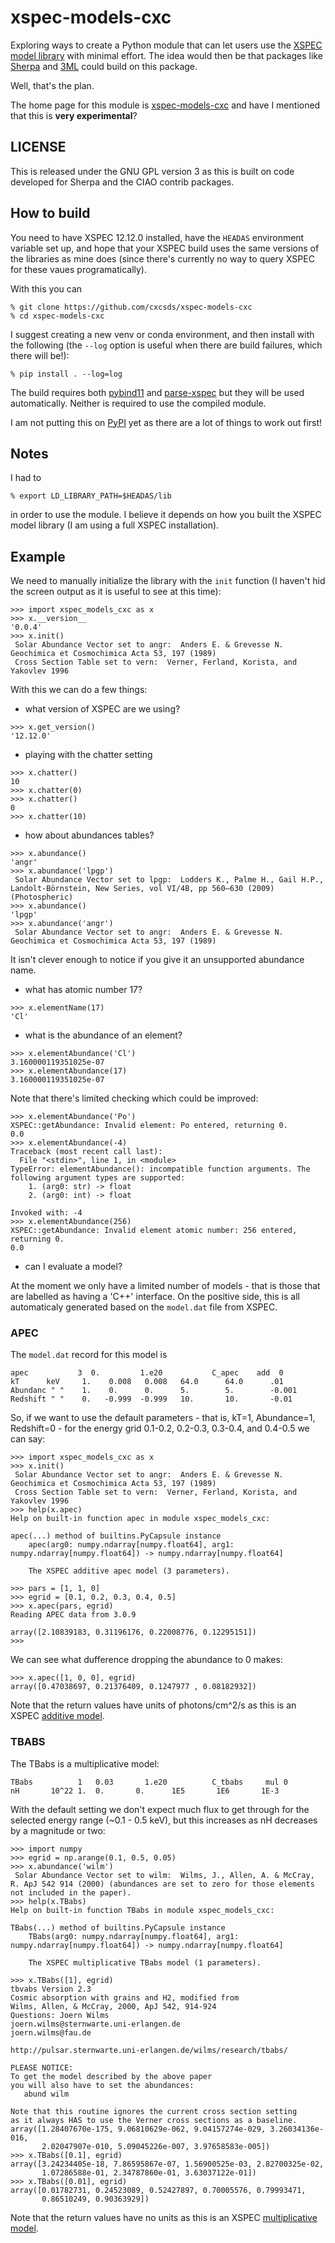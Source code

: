 # xspec-models-cxc

Exploring ways to create a Python module that can let users use the
[XSPEC model
library](https://heasarc.gsfc.nasa.gov/xanadu/xspec/manual/XSappendixExternal.html)
with minimal effort. The idea would then be that packages like
[Sherpa](https://github/sherpa/sherpa) and
[3ML](https://github.com/threeML/threeML) could build on this package.

Well, that's the plan.

The home page for this module is
[xspec-models-cxc](https://github.com/cxcsds/xspec-models-cxc) and
have I mentioned that this is **very experimental**?

## LICENSE

This is released under the GNU GPL version 3 as this is built on code
developed for Sherpa and the CIAO contrib packages.

## How to build

You need to have XSPEC 12.12.0 installed, have the `HEADAS` environment
variable set up, and hope that your XSPEC build uses the same versions
of the libraries as mine does (since there's currently no way to query XSPEC for these vaues programatically).

With this you can

```
% git clone https://github.com/cxcsds/xspec-models-cxc
% cd xspec-models-cxc
```

I suggest creating a new venv or conda environment, and then install
with the following (the `--log` option is useful when there are build
failures, which there will be!):

```
% pip install . --log=log
```

The build requires both
[pybind11](https://pybind11.readthedocs.io/en/stable/index.html) and
[parse-xspec](https://github.com/cxcsds/parse_xspec) but they will be
used automatically. Neither is required to use the compiled module.

I am not putting this on [PyPI](https://pypi.org/) yet as there are a
lot of things to work out first!

## Notes

I had to

```
% export LD_LIBRARY_PATH=$HEADAS/lib
```

in order to use the module. I believe it depends on how you built the
XSPEC model library (I am using a full XSPEC installation).

## Example

We need to manually initialize the library with the `init` function (I
haven't hid the screen output as it is useful to see at this time):

```
>>> import xspec_models_cxc as x
>>> x.__version__
'0.0.4'
>>> x.init()
 Solar Abundance Vector set to angr:  Anders E. & Grevesse N. Geochimica et Cosmochimica Acta 53, 197 (1989)
 Cross Section Table set to vern:  Verner, Ferland, Korista, and Yakovlev 1996
```

With this we can do a few things:

- what version of XSPEC are we using?

```
>>> x.get_version()
'12.12.0'
```

- playing with the chatter setting

```
>>> x.chatter()
10
>>> x.chatter(0)
>>> x.chatter()
0
>>> x.chatter(10)
```

- how about abundances tables?

```
>>> x.abundance()
'angr'
>>> x.abundance('lpgp')
 Solar Abundance Vector set to lpgp:  Lodders K., Palme H., Gail H.P., Landolt-Börnstein, New Series, vol VI/4B, pp 560–630 (2009) (Photospheric)
>>> x.abundance()
'lpgp'
>>> x.abundance('angr')
 Solar Abundance Vector set to angr:  Anders E. & Grevesse N. Geochimica et Cosmochimica Acta 53, 197 (1989)
```

It isn't clever enough to notice if you give it an unsupported
abundance name.

- what has atomic number 17?

```
>>> x.elementName(17)
'Cl'
```

- what is the abundance of an element?

```
>>> x.elementAbundance('Cl')
3.160000119351025e-07
>>> x.elementAbundance(17)
3.160000119351025e-07
```

Note that there's limited checking which could be improved:

```
>>> x.elementAbundance('Po')
XSPEC::getAbundance: Invalid element: Po entered, returning 0.
0.0
>>> x.elementAbundance(-4)
Traceback (most recent call last):
  File "<stdin>", line 1, in <module>
TypeError: elementAbundance(): incompatible function arguments. The following argument types are supported:
    1. (arg0: str) -> float
    2. (arg0: int) -> float

Invoked with: -4
>>> x.elementAbundance(256)
XSPEC::getAbundance: Invalid element atomic number: 256 entered, returning 0.
0.0
```

- can I evaluate a model?

At the moment we only have a limited number of models - that is those that
are labelled as having a 'C++' interface. On the positive side, this
is all automaticaly generated based on the `model.dat` file from XSPEC.

### APEC

The `model.dat` record for this model is

```
apec           3  0.         1.e20           C_apec    add  0
kT      keV     1.    0.008   0.008   64.0      64.0      .01
Abundanc " "    1.    0.      0.      5.        5.        -0.001
Redshift " "    0.   -0.999  -0.999   10.       10.       -0.01
```

So, if we want to use the default parameters - that is, kT=1,
Abundance=1, Redshift=0 - for the energy grid 0.1-0.2, 0.2-0.3,
0.3-0.4, and 0.4-0.5 we can say:

```
>>> import xspec_models_cxc as x
>>> x.init()
 Solar Abundance Vector set to angr:  Anders E. & Grevesse N. Geochimica et Cosmochimica Acta 53, 197 (1989)
 Cross Section Table set to vern:  Verner, Ferland, Korista, and Yakovlev 1996
>>> help(x.apec)
Help on built-in function apec in module xspec_models_cxc:

apec(...) method of builtins.PyCapsule instance
    apec(arg0: numpy.ndarray[numpy.float64], arg1: numpy.ndarray[numpy.float64]) -> numpy.ndarray[numpy.float64]

    The XSPEC additive apec model (3 parameters).

>>> pars = [1, 1, 0]
>>> egrid = [0.1, 0.2, 0.3, 0.4, 0.5]
>>> x.apec(pars, egrid)
Reading APEC data from 3.0.9

array([2.10839183, 0.31196176, 0.22008776, 0.12295151])
>>>
```

We can see what dufference dropping the abundance to 0 makes:

```
>>> x.apec([1, 0, 0], egrid)
array([0.47038697, 0.21376409, 0.1247977 , 0.08182932])
```

Note that the return values have units of photons/cm^2/s as this is an
XSPEC [additive
model](https://heasarc.gsfc.nasa.gov/xanadu/xspec/manual/Additive.html).

### TBABS

The TBabs is a multiplicative model:

```
TBabs          1   0.03       1.e20          C_tbabs     mul 0
nH       10^22 1.  0.       0.      1E5       1E6       1E-3
```

With the default setting we don't expect much flux to get through for
the selected energy range (~0.1 - 0.5 keV), but this increases as nH
decreases by a magnitude or two:

```
>>> import numpy
>>> egrid = np.arange(0.1, 0.5, 0.05)
>>> x.abundance('wilm')
 Solar Abundance Vector set to wilm:  Wilms, J., Allen, A. & McCray, R. ApJ 542 914 (2000) (abundances are set to zero for those elements not included in the paper).
>>> help(x.TBabs)
Help on built-in function TBabs in module xspec_models_cxc:

TBabs(...) method of builtins.PyCapsule instance
    TBabs(arg0: numpy.ndarray[numpy.float64], arg1: numpy.ndarray[numpy.float64]) -> numpy.ndarray[numpy.float64]

    The XSPEC multiplicative TBabs model (1 parameters).

>>> x.TBabs([1], egrid)
tbvabs Version 2.3
Cosmic absorption with grains and H2, modified from
Wilms, Allen, & McCray, 2000, ApJ 542, 914-924
Questions: Joern Wilms
joern.wilms@sternwarte.uni-erlangen.de
joern.wilms@fau.de

http://pulsar.sternwarte.uni-erlangen.de/wilms/research/tbabs/

PLEASE NOTICE:
To get the model described by the above paper
you will also have to set the abundances:
   abund wilm

Note that this routine ignores the current cross section setting
as it always HAS to use the Verner cross sections as a baseline.
array([1.28407670e-175, 9.06810629e-062, 9.04157274e-029, 3.26034136e-016,
       2.02047907e-010, 5.09045226e-007, 3.97658583e-005])
>>> x.TBabs([0.1], egrid)
array([3.24234405e-18, 7.86595867e-07, 1.56900525e-03, 2.82700325e-02,
       1.07286588e-01, 2.34787860e-01, 3.63037122e-01])
>>> x.TBabs([0.01], egrid)
array([0.01782731, 0.24523089, 0.52427897, 0.70005576, 0.79993471,
       0.86510249, 0.90363929])
```

Note that the return values have no units as this is an XSPEC
[multiplicative
model](https://heasarc.gsfc.nasa.gov/xanadu/xspec/manual/Multiplicative.html).

